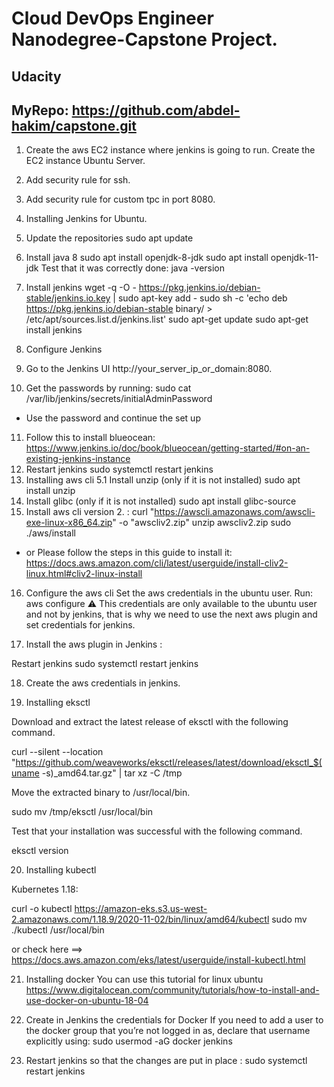 # Cloud DevOps Engineer Nanodegree-Capstone Project.

## Udacity
MyRepo: https://github.com/abdel-hakim/capstone.git
----------------------------------------------------
1. Create the aws EC2 instance where jenkins is going to run. Create the EC2 instance Ubuntu Server.
2. Add security rule for ssh.
3. Add security rule for custom tpc in port 8080.
4. Installing Jenkins for Ubuntu.
5. Update the repositories
sudo apt update
6.  Install java 8
sudo apt install openjdk-8-jdk
sudo apt install openjdk-11-jdk
Test that it was correctly done:
java -version

7.  Install jenkins
wget -q -O - https://pkg.jenkins.io/debian-stable/jenkins.io.key | sudo apt-key add -
sudo sh -c 'echo deb https://pkg.jenkins.io/debian-stable binary/ > \
    /etc/apt/sources.list.d/jenkins.list'
sudo apt-get update
sudo apt-get install jenkins
8. Configure Jenkins
9. Go to the Jenkins UI http://your_server_ip_or_domain:8080.
10. Get the passwords by running:
sudo cat /var/lib/jenkins/secrets/initialAdminPassword
- Use the password and continue the set up
11. Follow this to install blueocean: https://www.jenkins.io/doc/book/blueocean/getting-started/#on-an-existing-jenkins-instance
12. Restart jenkins
sudo systemctl restart jenkins
13. Installing aws cli
5.1 Install unzip (only if it is not installed)
sudo apt install unzip
14. Install glibc (only if it is not installed)
sudo apt install glibc-source
15. Install aws cli version 2. :
curl "https://awscli.amazonaws.com/awscli-exe-linux-x86_64.zip" -o "awscliv2.zip"
unzip awscliv2.zip
sudo ./aws/install
- or Please follow the steps in this guide to install it:
https://docs.aws.amazon.com/cli/latest/userguide/install-cliv2-linux.html#cliv2-linux-install

16. Configure the aws cli
Set the aws credentials in the ubuntu user. Run:
aws configure
⚠️ This credentials are only available to the ubuntu user and not by jenkins, that is why we need to use the next aws plugin and set credentials for jenkins.

17. Install the aws plugin in Jenkins :



Restart jenkins
sudo systemctl restart jenkins

18. Create the aws credentials in jenkins.

19. Installing eksctl

Download and extract the latest release of eksctl with the following command.

curl --silent --location "https://github.com/weaveworks/eksctl/releases/latest/download/eksctl_$(uname -s)_amd64.tar.gz" | tar xz -C /tmp

Move the extracted binary to /usr/local/bin.

sudo mv /tmp/eksctl /usr/local/bin

Test that your installation was successful with the following command.

eksctl version

20. Installing kubectl

Kubernetes 1.18:

curl -o kubectl https://amazon-eks.s3.us-west-2.amazonaws.com/1.18.9/2020-11-02/bin/linux/amd64/kubectl
sudo mv ./kubectl /usr/local/bin

or check here ==> https://docs.aws.amazon.com/eks/latest/userguide/install-kubectl.html

21. Installing docker
You can use this tutorial for linux ubuntu https://www.digitalocean.com/community/tutorials/how-to-install-and-use-docker-on-ubuntu-18-04

22. Create in Jenkins the credentials for Docker
If you need to add a user to the docker group that you’re not logged in as, declare that username explicitly using:
sudo usermod -aG docker jenkins
23. Restart jenkins so that the changes are put in place :
sudo systemctl restart jenkins
